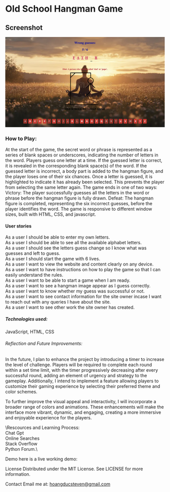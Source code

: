 # Old School Hangman Game

## Screenshot

![Game Screenshot](screenshot/screenshot.png)

### How to Play:

At the start of the game, the secret word or phrase is represented as a series of blank spaces or underscores, indicating the number of letters in the word.
Players guess one letter at a time.
If the guessed letter is correct, it is revealed in the corresponding blank space(s) of the word.
If the guessed letter is incorrect, a body part is added to the hangman figure, and the player loses one of their six chances.
Once a letter is guessed, it is highlighted to indicate it has already been selected. This prevents the player from selecting the same letter again.
The game ends in one of two ways:
Victory: The player successfully guesses all the letters in the word or phrase before the hangman figure is fully drawn.
Defeat: The hangman figure is completed, representing the six incorrect guesses, before the player identifies the word.
The game is responsive to different window sizes, built with HTML, CSS, and javascript.   

#### User stories

As a user I should be able to enter my own letters.\
As a user I should be able to see all the available alphabet letters.\
As a user I should see the letters guess change so I know what was guesses and left to guess.\
As a user I should start the game with 6 lives.\
As a user I want to view the website and content clearly on any device.\
As a user I want to have instructions on how to play the game so that I can easily understand the rules.\
As a user I want to be able to start a game when I am ready.\
As a user I want to see a hangman image appear as I guess correctly.\
As a user I want to know whether my guess was successful or not.\
As a user I want to see contact information for the site owner incase I want to reach out with any queries I have about the site.\
As a user I want to see other work the site owner has created.
 
##### Technologies used: 
JavaScript, HTML, CSS

###### Reflection and Future Improvements:

In the future, I plan to enhance the project by introducing a timer to increase the level of challenge. Players will be required to complete each round within a set time limit, with the timer progressively decreasing after every successful round, adding an element of urgency and strategy to the gameplay. Additionally, I intend to implement a feature allowing players to customize their gaming experience by selecting their preferred theme and color schemes.

To further improve the visual appeal and interactivity, I will incorporate a broader range of colors and animations. These enhancements will make the interface more vibrant, dynamic, and engaging, creating a more immersive and enjoyable experience for the players. 

\Rescources and Learning Process:\
Chat Gpt\
Online Searches\
Stack Overflow\
Python Forum.\

Demo
here is a live working demo: 

License
Distributed under the MIT License.  See LICENSE for more information.

Contact
Email me at: hoangducsteven@gmail.com
